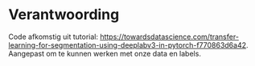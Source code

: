 # Verantwoording
Code afkomstig uit tutorial: https://towardsdatascience.com/transfer-learning-for-segmentation-using-deeplabv3-in-pytorch-f770863d6a42.
Aangepast om te kunnen werken met onze data en labels.